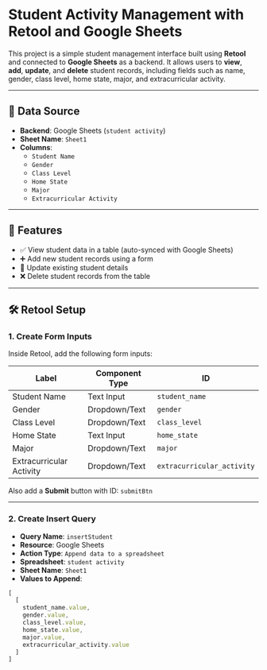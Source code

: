 # Student Activity Management with Retool and Google Sheets

This project is a simple student management interface built using **Retool** and connected to **Google Sheets** as a backend. It allows users to **view**, **add**, **update**, and **delete** student records, including fields such as name, gender, class level, home state, major, and extracurricular activity.

---

## 🔗 Data Source

- **Backend**: Google Sheets (`student activity`)
- **Sheet Name**: `Sheet1`
- **Columns**:
  - `Student Name`
  - `Gender`
  - `Class Level`
  - `Home State`
  - `Major`
  - `Extracurricular Activity`

---

## 🧩 Features

- ✅ View student data in a table (auto-synced with Google Sheets)
- ➕ Add new student records using a form
- 🔄 Update existing student details
- ❌ Delete student records from the table

---

## 🛠 Retool Setup

### 1. Create Form Inputs

Inside Retool, add the following form inputs:

| Label                    | Component Type | ID                        |
|--------------------------|----------------|---------------------------|
| Student Name             | Text Input     | `student_name`            |
| Gender                   | Dropdown/Text  | `gender`                  |
| Class Level              | Dropdown/Text  | `class_level`             |
| Home State               | Text Input     | `home_state`              |
| Major                    | Dropdown/Text  | `major`                   |
| Extracurricular Activity | Dropdown/Text  | `extracurricular_activity`|

Also add a **Submit** button with ID: `submitBtn`

---

### 2. Create Insert Query

- **Query Name**: `insertStudent`
- **Resource**: Google Sheets
- **Action Type**: `Append data to a spreadsheet`
- **Spreadsheet**: `student activity`
- **Sheet Name**: `Sheet1`
- **Values to Append**:
```js
[
  [
    student_name.value,
    gender.value,
    class_level.value,
    home_state.value,
    major.value,
    extracurricular_activity.value
  ]
]

 